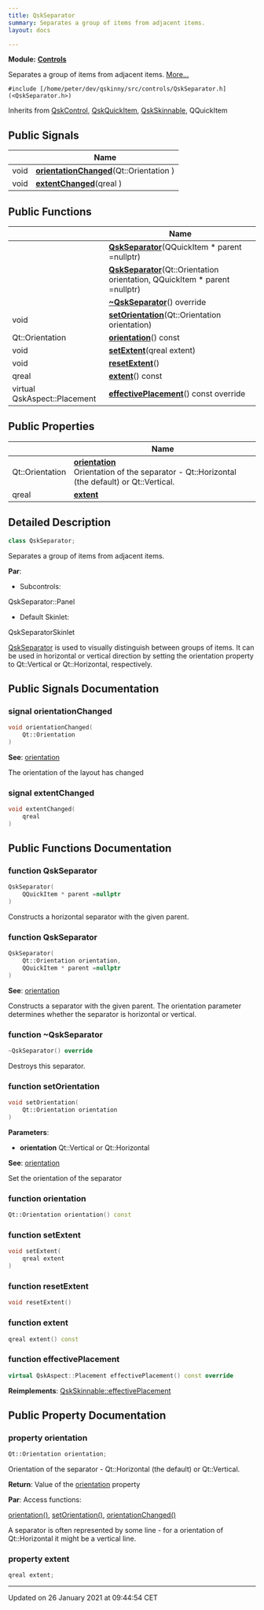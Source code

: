```yaml
---
title: QskSeparator
summary: Separates a group of items from adjacent items. 
layout: docs

---
```



**Module:** **[Controls](/docs/modules/group___controls/)**



Separates a group of items from adjacent items.  [More...](#detailed-description)


`#include [/home/peter/dev/qskinny/src/controls/QskSeparator.h](<QskSeparator.h>)`

Inherits from [QskControl](/docs/classes/class_qsk_control/), [QskQuickItem](/docs/classes/class_qsk_quick_item/), [QskSkinnable](/docs/classes/class_qsk_skinnable/), QQuickItem

## Public Signals

|                | Name           |
| -------------- | -------------- |
| void | **[orientationChanged](/docs/classes/class_qsk_separator/#signal-orientationchanged)**(Qt::Orientation ) |
| void | **[extentChanged](/docs/classes/class_qsk_separator/#signal-extentchanged)**(qreal ) |

## Public Functions

|                | Name           |
| -------------- | -------------- |
| | **[QskSeparator](/docs/classes/class_qsk_separator/#function-qskseparator)**(QQuickItem * parent =nullptr) |
| | **[QskSeparator](/docs/classes/class_qsk_separator/#function-qskseparator)**(Qt::Orientation orientation, QQuickItem * parent =nullptr) |
| | **[~QskSeparator](/docs/classes/class_qsk_separator/#function-~qskseparator)**() override |
| void | **[setOrientation](/docs/classes/class_qsk_separator/#function-setorientation)**(Qt::Orientation orientation) |
| Qt::Orientation | **[orientation](/docs/classes/class_qsk_separator/#function-orientation)**() const |
| void | **[setExtent](/docs/classes/class_qsk_separator/#function-setextent)**(qreal extent) |
| void | **[resetExtent](/docs/classes/class_qsk_separator/#function-resetextent)**() |
| qreal | **[extent](/docs/classes/class_qsk_separator/#function-extent)**() const |
| virtual QskAspect::Placement | **[effectivePlacement](/docs/classes/class_qsk_separator/#function-effectiveplacement)**() const override |

## Public Properties

|                | Name           |
| -------------- | -------------- |
| Qt::Orientation | **[orientation](/docs/classes/class_qsk_separator/#property-orientation)** <br>Orientation of the separator - Qt::Horizontal (the default) or Qt::Vertical.  |
| qreal | **[extent](/docs/classes/class_qsk_separator/#property-extent)**  |

## Detailed Description

```cpp
class QskSeparator;
```

Separates a group of items from adjacent items. 

**Par**: 

  * Subcontrols:

QskSeparator::Panel 
  * Default Skinlet:

QskSeparatorSkinlet 


[QskSeparator](/docs/classes/class_qsk_separator/) is used to visually distinguish between groups of items. It can be used in horizontal or vertical direction by setting the orientation property to Qt::Vertical or Qt::Horizontal, respectively.

## Public Signals Documentation

### signal orientationChanged

```cpp
void orientationChanged(
    Qt::Orientation 
)
```


**See**: [orientation](/docs/classes/class_qsk_separator/#property-orientation)

The orientation of the layout has changed 


### signal extentChanged

```cpp
void extentChanged(
    qreal 
)
```


## Public Functions Documentation

### function QskSeparator

```cpp
QskSeparator(
    QQuickItem * parent =nullptr
)
```


Constructs a horizontal separator with the given parent. 


### function QskSeparator

```cpp
QskSeparator(
    Qt::Orientation orientation,
    QQuickItem * parent =nullptr
)
```


**See**: [orientation](/docs/classes/class_qsk_separator/#property-orientation)

Constructs a separator with the given parent. The orientation parameter determines whether the separator is horizontal or vertical.


### function ~QskSeparator

```cpp
~QskSeparator() override
```


Destroys this separator. 


### function setOrientation

```cpp
void setOrientation(
    Qt::Orientation orientation
)
```


**Parameters**: 

  * **orientation** Qt::Vertical or Qt::Horizontal 


**See**: [orientation](/docs/classes/class_qsk_separator/#property-orientation)

Set the orientation of the separator 


### function orientation

```cpp
Qt::Orientation orientation() const
```


### function setExtent

```cpp
void setExtent(
    qreal extent
)
```


### function resetExtent

```cpp
void resetExtent()
```


### function extent

```cpp
qreal extent() const
```


### function effectivePlacement

```cpp
virtual QskAspect::Placement effectivePlacement() const override
```


**Reimplements**: [QskSkinnable::effectivePlacement](/docs/classes/class_qsk_skinnable/#function-effectiveplacement)


## Public Property Documentation

### property orientation

```cpp
Qt::Orientation orientation;
```

Orientation of the separator - Qt::Horizontal (the default) or Qt::Vertical. 

**Return**: Value of the [orientation](/docs/classes/class_qsk_separator/#property-orientation) property 

**Par**: Access functions:

[orientation()](/docs/classes/class_qsk_separator/#property-orientation), [setOrientation()](/docs/classes/class_qsk_separator/#function-setorientation), [orientationChanged()](/docs/classes/class_qsk_separator/#signal-orientationchanged)

A separator is often represented by some line - for a orientation of Qt::Horizontal it might be a vertical line.


### property extent

```cpp
qreal extent;
```


-------------------------------

Updated on 26 January 2021 at 09:44:54 CET